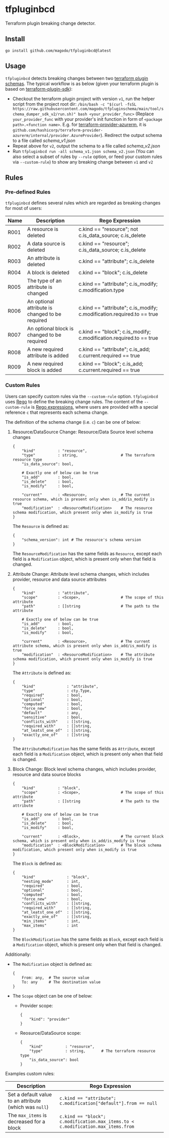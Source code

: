 # tfpluginbcd

Terraform plugin breaking change detector.

## Install

`go install github.com/magodo/tfpluginbcd@latest`

## Usage

`tfpluginbcd` detects breaking changes between two [terraform plugin schemas](https://github.com/magodo/tfpluginschema). The typical workflow is as below (given your terraform plugin is based on [terraform-plugin-sdk](https://github.com/hashicorp/terraform-plugin-sdk)):

- Checkout the terraform plugin project with version `v1`, run the helper script from the project root dir: `/bin/bash -c "$(curl -fsSL https://raw.githubusercontent.com/magodo/tfpluginschema/main/tool/schema_dumper_sdk_v2/run.sh)" bash <your_provider_func>` (Replace `your_provider_func` with your provider's init function in form of `<package path>.<function name>`. E.g. for [terraform-provider-azurerm](https://github.com/hashicorp/terraform-provider-azurerm), it is `github.com/hashicorp/terraform-provider-azurerm/internal/provider.AzureProvider`). Redirect the output schema to a file called *schema_v1.json*
- Repeat above for `v2`, output the schema to a file called *schema_v2.json*
- Run `tfpluginbcd run -all schema_v1.json schema_v2.json` (You can also select a subset of rules by `--rule` option, or feed your custom rules via `--custom-rule`) to show any breaking change between `v1` and `v2`

## Rules

### Pre-defined Rules

`tfpluginbcd` defines several rules which are regarded as breaking changes for most of users:

|Name|Description|Rego Expression|
|-|-|-|
|R001|A resource is deleted|c.kind == "resource"; not c.is_data_source; c.is_delete|
|R002|A data source is deleted|c.kind == "resource"; c.is_data_source; c.is_delete|
|R003|An attribute is deleted|c.kind == "attribute"; c.is_delete|
|R004|A block is deleted|c.kind == "block"; c.is_delete|
|R005|The type of an attribute is changed|c.kind == "attribute"; c.is_modify; c.modification.type|
|R006|An optional attribute is changed to be required|c.kind == "attribute"; c.is_modify; c.modification.required.to == true|
|R007|An optional block is changed to be required|c.kind == "block"; c.is_modify; c.modification.required.to == true|
|R008|A new required attribute is added|c.kind == "attribute"; c.is_add; c.current.required == true|
|R009|A new required block is added|c.kind == "block"; c.is_add; c.current.required == true|

### Custom Rules

Users can specify custom rules via the `--custom-rule` option. `tfpluginbcd` uses [Rego](https://www.openpolicyagent.org/docs/latest/policy-language/) to define the breaking change rules. The content of the `--custom-rule` is [Rego expressions](https://www.openpolicyagent.org/docs/latest/policy-language/#multiple-expressions), where users are provided with a special reference `c` that represents each schema change.

The definition of the schema change (i.e. `c`) can be one of below:

1. Resource/DataSource Change: Resource/Data Source level schema changes

    ```
    {
        "kind"          : "resource",
        "type"          : string,                   # The terraform resource type
        "is_data_source": bool,

        # Exactly one of below can be true
        "is_add"        : bool,
        "is_delete"     : bool,
        "is_modify"     : bool,

        "current"       : <Resource>,               # The current resource schema, which is present only when is_add/is_modify is true
        "modification"  : <ResourceModification>    # The resource schema modification, which present only when is_modify is true
    }
    ```

    The `Resource` is defined as:

    ```
    {
        "schema_version": int # The resource's schema version
    }
    ```

    The `ResourceModification` has the same fields as `Resource`, except each field is a `Modification` object, which is present only when that field is changed.

2. Attribute Change: Attribute level schema changes, which includes provider, resource and data source attributes

    ```
    {
        "kind"          : "attribute",
        "scope"         : <Scope>,                  # The scope of this attribute
        "path"          : []string                  # The path to the attribute

        # Exactly one of below can be true
        "is_add"        : bool,
        "is_delete"     : bool,
        "is_modify"     : bool,

        "current"       : <Resource>,               # The current attribute schema, which is present only when is_add/is_modify is true
        "modification"  : <ResourceModification>    # The attribute schema modification, which present only when is_modify is true
    }
    ```

    The `Attribute`  is defined as:

    ```
    {
        "kind"              : "attribute",
        "type"              : cty.Type,
        "required"          : bool,
        "optional"          : bool,
        "computed"          : bool,
        "force_new"         : bool,
        "default"           : any,
        "sensitive"         : bool,
        "conflicts_with"    : []string,
        "required_with"     : []string,
        "at_leatst_one_of"  : []string,
        "exactly_one_of"    : []string
    }
    ```

    The `AttributeModification` has the same fields as `Attribute`, except each field is a `Modification` object, which is present only when that field is changed.

3. Block Change: Block level schema changes, which includes provider, resource and data source blocks

    ```
    {
        "kind"          : "block",
        "scope"         : <Scope>,                  # The scope of this attribute
        "path"          : []string                  # The path to the attribute

        # Exactly one of below can be true
        "is_add"        : bool,
        "is_delete"     : bool,
        "is_modify"     : bool,

        "current"       : <Block>,                  # The current block schema, which is present only when is_add/is_modify is true
        "modification"  : <BlockModification>       # The block schema modification, which present only when is_modify is true
    }
    ```

    The `Block`  is defined as:

    ```
    {
        "kind"              : "block",
        "nesting_mode"      : int,
        "required"          : bool,
        "optional"          : bool,
        "computed"          : bool,
        "force_new"         : bool,
        "conflicts_with"    : []string,
        "required_with"     : []string,
        "at_leatst_one_of"  : []string,
        "exactly_one_of"    : []string,
        "min_items"         : int,
        "max_items"         : int
    }
    ```

    The `BlockModification` has the same fields as `Block`, except each field is a `Modification` object, which is present only when that field is changed.

Additionally:

- The `Modification` object is defined as:

    ```
    {
        From: any,  # The source value
        To: any     # The destination value
    }
    ```

- The `Scope` object can be one of below:

    - Provider scope:

        ```
        {
            "kind": "provider"
        }
        ```
    - Reosurce/DataSource scope:

        ```
        {
            "kind"          : "resource",
            "type"          : string,       # The terraform resource type
            "is_data_source": bool
        }
        ```

Examples custom rules:

|Description|Rego Expression|
|-|-|
|Set a default value to an attribute (which was `null`)| `c.kind == "attribute"; c.modification["default"].from == null`|
|The `max_items` is decreased for a block| `c.kind == "block"; c.modification.max_items.to < c.modification.max_items.from`|